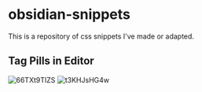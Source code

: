 # obsidian-snippets

This is a repository of css snippets I've made or adapted.

## Tag Pills in Editor

![66TXt9TIZS](https://user-images.githubusercontent.com/81718890/128892753-0ac547b3-5e09-4059-a75e-a0ec82504b4e.gif)
![t3KHJsHG4w](https://user-images.githubusercontent.com/81718890/128892759-b0351552-eae3-41fe-87e0-cabd1bb42129.gif)
